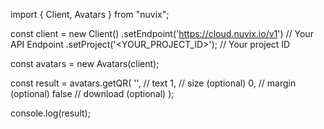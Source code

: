 import { Client, Avatars } from "nuvix";

const client = new Client()
.setEndpoint('https://cloud.nuvix.io/v1') // Your API Endpoint
.setProject('<YOUR_PROJECT_ID>'); // Your project ID

const avatars = new Avatars(client);

const result = avatars.getQR(
'<TEXT>', // text
1, // size (optional)
0, // margin (optional)
false // download (optional)
);

console.log(result);
